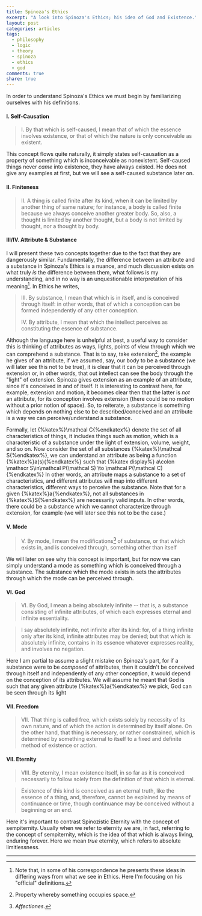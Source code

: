 ```yaml
---
title: Spinoza's Ethics
excerpt: "A look into Spinoza's Ethics; his idea of God and Existence."
layout: post
categories: articles
tags:
  - philosophy
  - logic
  - theory
  - spinoza
  - ethics
  - god
comments: true
share: true
---
```


In order to understand Spinoza's Ethics we must begin by familiarizing ourselves with his definitions.

#### I. Self-Causation

> I. By that which is self-caused, I mean that of which the essence involves existence, or that of which the nature is only conceivable as existent.

This concept flows quite naturally, it simply states self-causation as a property of something which is inconceivable as nonexistent. Self-caused things never *came* into existence, they have always existed. He does not give any examples at first, but we will see a self-caused substance later on.

#### II. Finiteness

> II. A thing is called finite after its kind, when it can be limited by another thing of same nature; for instance, a body is called finite because we always conceive another greater body. So, also, a thought is limited by another thought, but a body is not limited by thought, nor a thought by body.


#### III/IV. Attribute & Substance

I will present these two concepts together due to the fact that they are dangerously similar. Fundamentally, the difference between an attribute and a substance in Spinoza's Ethics is a nuance, and much discussion exists on what truly *is* the difference between them, what follows is my understanding, and  in no way is an unquestionable interpretation of his meaning[^1]. In Ethics he writes,

> III. By substance, I mean that which is in itself, and is conceived through
> itself: in other words, that of which a conception can be formed
> independently of any other conception.
>
> IV. By attribute, I mean that which the intellect perceives as constituting
> the essence of substance.

Although the language here is unhelpful at best, a useful way to consider this is thinking of attributes as ways, lights, points of view through which we can comprehend a substance. That is to say, take extension[^2], the example he gives of an attribute, if we assumed, say, our body to be a substance (we will later see this not to be true), it is clear that it can be perceived through extension or, in other words, that out intellect can see the body through the "light" of extension. Spinoza gives extension as an example of an attribute, since it's conceived in and of itself. It is interesting to contrast here, for example, extension and motion, it becomes clear then that the latter is *not* an attribute, for its conception involves extension (there could be no motion without a prior notion of space). So, to reiterate, a substance is something which depends on nothing else to be described/conceived and an attribute is a way we can perceive/understand a substance.

Formally, let {%katex%}\mathcal C{%endkatex%} denote the set of all characteristics of things, it includes things such as motion, which is a characteristic of a substance under the light of extension, volume, weight, and so on. Now consider the set of all substances {%katex%}\mathcal S{%endkatex%}, we can understand an attribute as being a function {%katex%}a(s){%endkatex%} such that
{%katex display%}
    a\colon \mathscr S\in\mathcal P(\mathcal S) \to \mathcal P(\mathcal C)
{%endkatex%}
In other words, an attribute maps a substance to a set of characteristics, and different attributes will map into different characteristics, different ways to perceive the substance. Note that for a given {%katex%}a{%endkatex%}, not all substances in {%katex%}S{%endkatex%} are necessarily valid inputs. In other words, there could be a substance which we cannot characterize through extension, for example (we will later see this not to be the case.)

#### V. Mode

> V. By mode, I mean the modifications[^3] of substance, or that which exists
> in, and is conceived through, something other than itself

We will later on see why this concept is important, but for now we can simply understand a mode as something which is conceived through a substance. The substance which the mode exists in sets the attributes through which the mode can be perceived through.

#### VI. God

> VI. By God, I mean a being absolutely infinite -- that is, a substance
> consisting of infinite attributes, of which each expresses eternal and
> infinite essentiality.

> I say absolutely infinite, not infinite after its kind: for, of a thing
> infinite only after its kind, infinite attributes may be denied; but that
> which is absolutely infinite, contains in its essence whatever expresses
> reality, and involves no negation.

Here I am partial to assume a slight mistake on Spinoza's part, for if a substance were to be *composed* of attributes, then it couldn't be conceived through itself and independently of any other conception, it would depend on the conception of its attributes. We will assume he meant that God is such that any given attribute {%katex%}a{%endkatex%} we pick, God can be seen through its light

#### VII. Freedom

> VII. That thing is called free, which exists solely by necessity of its own
> nature, and of which the action is determined by itself alone. On the other
> hand, that thing is necessary, or rather constrained, which is determined by
> something external to itself to a fixed and definite method of existence or
> action.

#### VII. Eternity

> VIII. By eternity, I mean existence itself, in so far as it is conceived
>  necessarily to follow solely from the definition of that which is eternal.

> Existence of this kind is conceived as an eternal truth, like the essence of
> a thing, and, therefore, cannot be explained by means of continuance or
> time, though continuance may be conceived without a beginning or an end.

Here it's important to contrast Spinozistic Eternity with the concept of sempiternity. Usually when we refer to eternity we are, in fact, referring to the concept of sempiternity, which is the idea of that which is always living, enduring forever. Here we mean *true* eternity, which refers to absolute limitlessness.

---
[^1]: Note that, in some of his correspondence he presents these ideas in differing ways from what we see in Ethics. Here I'm focusing on his "official" definitions.
[^2]: Property whereby something occupies space.
[^3]: *Affectiones*.
